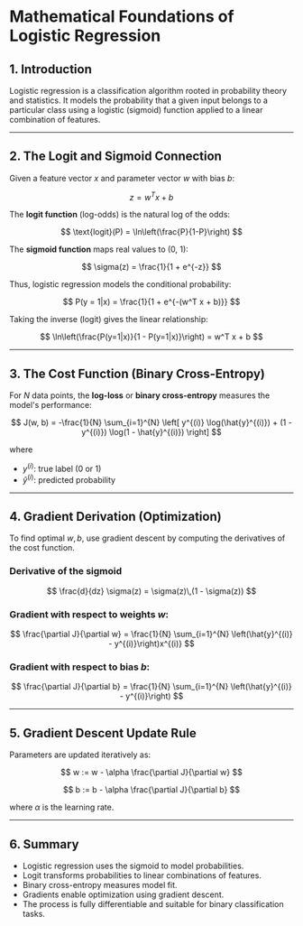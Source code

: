 # Mathematical Foundations of Logistic Regression

## 1. Introduction

Logistic regression is a classification algorithm rooted in probability theory and statistics. It models the probability that a given input belongs to a particular class using a logistic (sigmoid) function applied to a linear combination of features.

---

## 2. The Logit and Sigmoid Connection

Given a feature vector $x$ and parameter vector $w$ with bias $b$:

$$
z = w^T x + b
$$

The **logit function** (log-odds) is the natural log of the odds:

$$
\text{logit}(P) = \ln\left(\frac{P}{1-P}\right)
$$

The **sigmoid function** maps real values to (0, 1):

$$
\sigma(z) = \frac{1}{1 + e^{-z}}
$$

Thus, logistic regression models the conditional probability:

$$
P(y = 1|x) = \frac{1}{1 + e^{-(w^T x + b)}}
$$

Taking the inverse (logit) gives the linear relationship:

$$
\ln\left(\frac{P(y=1|x)}{1 - P(y=1|x)}\right) = w^T x + b
$$

---

## 3. The Cost Function (Binary Cross-Entropy)

For $N$ data points, the **log-loss** or **binary cross-entropy** measures the model's performance:

$$
J(w, b) = -\frac{1}{N} \sum_{i=1}^{N} \left[ y^{(i)} \log(\hat{y}^{(i)}) + (1 - y^{(i)}) \log(1 - \hat{y}^{(i)}) \right]
$$

where  
- $y^{(i)}$: true label (0 or 1)  
- $\hat{y}^{(i)}$: predicted probability  

---

## 4. Gradient Derivation (Optimization)

To find optimal $w, b$, use gradient descent by computing the derivatives of the cost function.

### Derivative of the sigmoid

$$
\frac{d}{dz} \sigma(z) = \sigma(z)\,(1 - \sigma(z))
$$

### Gradient with respect to weights $w$:

$$
\frac{\partial J}{\partial w} = \frac{1}{N} \sum_{i=1}^{N} \left(\hat{y}^{(i)} - y^{(i)}\right)x^{(i)}
$$

### Gradient with respect to bias $b$:

$$
\frac{\partial J}{\partial b} = \frac{1}{N} \sum_{i=1}^{N} \left(\hat{y}^{(i)} - y^{(i)}\right)
$$

---

## 5. Gradient Descent Update Rule

Parameters are updated iteratively as:

$$
w := w - \alpha \frac{\partial J}{\partial w}
$$

$$
b := b - \alpha \frac{\partial J}{\partial b}
$$

where $\alpha$ is the learning rate.

---

## 6. Summary

- Logistic regression uses the sigmoid to model probabilities.
- Logit transforms probabilities to linear combinations of features.
- Binary cross-entropy measures model fit.
- Gradients enable optimization using gradient descent.
- The process is fully differentiable and suitable for binary classification tasks.

